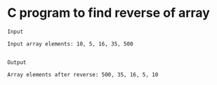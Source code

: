 # C program to find reverse of array

```
Input

Input array elements: 10, 5, 16, 35, 500


Output

Array elements after reverse: 500, 35, 16, 5, 10
```
